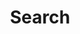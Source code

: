 ---
title: "Search"
slug: "search"
layout: "search"
outputs:
    - html
    - json
menu:
    main:
        weight: -20
        params: 
            icon: search
---